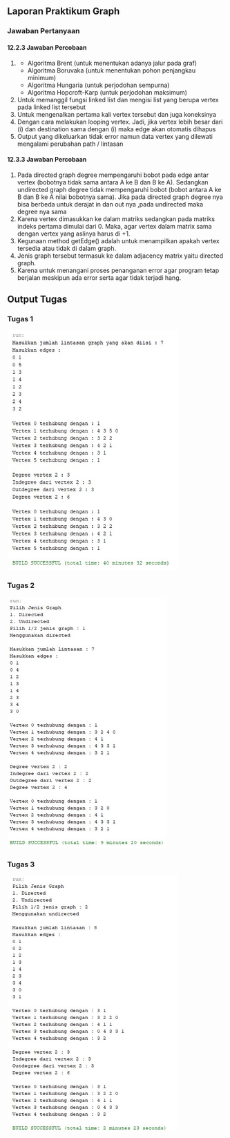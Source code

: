 ## Laporan Praktikum Graph

### Jawaban Pertanyaan

#### 12.2.3 Jawaban Percobaan
1.  - Algoritma Brent (untuk menentukan adanya jalur pada graf)
     - Algoritma Boruvaka (untuk menentukan pohon penjangkau minimum)
     - Algoritma Hungaria (untuk perjodohan sempurna)
     - Algoritma Hopcroft-Karp (untuk perjodohan maksimum)
2.  Untuk memanggil fungsi linked list dan mengisi list yang berupa vertex pada linked list tersebut
3.  Untuk mengenalkan pertama kali vertex tersebut dan juga koneksinya
4.  Dengan cara melakukan looping vertex. Jadi, jika vertex lebih besar dari (i) dan destination sama dengan (i) maka edge akan otomatis dihapus
5. Output yang dikeluarkan tidak error namun data vertex yang dilewati mengalami perubahan path / lintasan 

#### 12.3.3 Jawaban Percobaan
1. Pada directed graph degree mempengaruhi bobot pada edge antar vertex (bobotnya tidak sama antara A ke B dan B ke A). Sedangkan undirected graph degree tidak mempengaruhi bobot (bobot antara A ke B dan B ke A nilai bobotnya sama). Jika pada directed graph degree nya bisa berbeda untuk derajat in dan out nya ,pada undirected maka degree nya sama
2. Karena vertex dimasukkan ke dalam matriks sedangkan pada matriks indeks pertama dimulai dari 0. Maka, agar vertex dalam matrix sama dengan vertex yang aslinya harus di +1.
3. Kegunaan method getEdge() adalah untuk menampilkan apakah vertex tersedia atau tidak di dalam graph.
4. Jenis graph tersebut termasuk ke dalam adjacency matrix yaitu directed graph.
5. Karena untuk menangani proses penanganan error agar program tetap berjalan meskipun ada error serta agar tidak terjadi hang.

## Output Tugas

### Tugas 1

<img src = "./SS/1.jpg">

### Tugas 2

<img src = "./SS/2.jpg">

### Tugas 3

<img src = "./SS/3.jpg">


 
 
 

